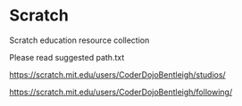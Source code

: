 # Scratch
Scratch education resource collection

Please read suggested path.txt

https://scratch.mit.edu/users/CoderDojoBentleigh/studios/

https://scratch.mit.edu/users/CoderDojoBentleigh/following/

